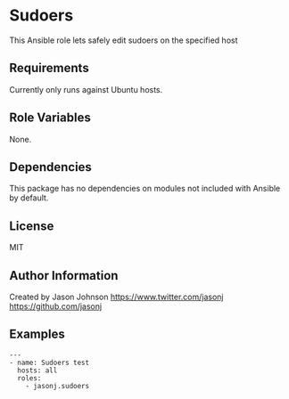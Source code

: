 Sudoers
========

This Ansible role lets safely edit sudoers on the specified host

Requirements
------------

Currently only runs against Ubuntu hosts.

Role Variables
--------------

None.

Dependencies
------------

This package has no dependencies on modules not included with Ansible by default.

License
-------

MIT

Author Information
------------------

Created by Jason Johnson
https://www.twitter.com/jasonj
https://github.com/jasonj

Examples
--------

```
---
- name: Sudoers test
  hosts: all
  roles:
    - jasonj.sudoers
```